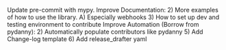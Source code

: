 Update pre-commit with mypy.
Improve Documentation:
    2) More examples of how to use the library.
        A) Especially webhooks
    3) How to set up dev and testing environment to contribute
Improve Automation (Borrow from pydanny):
    2) Automatically populate contributors like pydanny
    5) Add Change-log template
    6) Add release_drafter yaml
